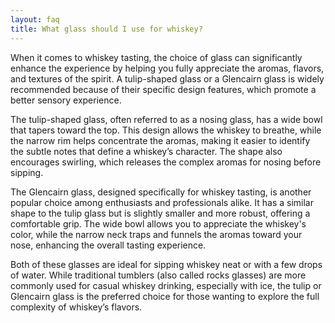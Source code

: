 ```yaml
---
layout: faq
title: What glass should I use for whiskey?
---
```


When it comes to whiskey tasting, the choice of glass can significantly enhance the experience by helping you fully appreciate the aromas, flavors, and textures of the spirit. A tulip-shaped glass or a Glencairn glass is widely recommended because of their specific design features, which promote a better sensory experience.

The tulip-shaped glass, often referred to as a nosing glass, has a wide bowl that tapers toward the top. This design allows the whiskey to breathe, while the narrow rim helps concentrate the aromas, making it easier to identify the subtle notes that define a whiskey’s character. The shape also encourages swirling, which releases the complex aromas for nosing before sipping.

The Glencairn glass, designed specifically for whiskey tasting, is another popular choice among enthusiasts and professionals alike. It has a similar shape to the tulip glass but is slightly smaller and more robust, offering a comfortable grip. The wide bowl allows you to appreciate the whiskey's color, while the narrow neck traps and funnels the aromas toward your nose, enhancing the overall tasting experience.

Both of these glasses are ideal for sipping whiskey neat or with a few drops of water. While traditional tumblers (also called rocks glasses) are more commonly used for casual whiskey drinking, especially with ice, the tulip or Glencairn glass is the preferred choice for those wanting to explore the full complexity of whiskey’s flavors.